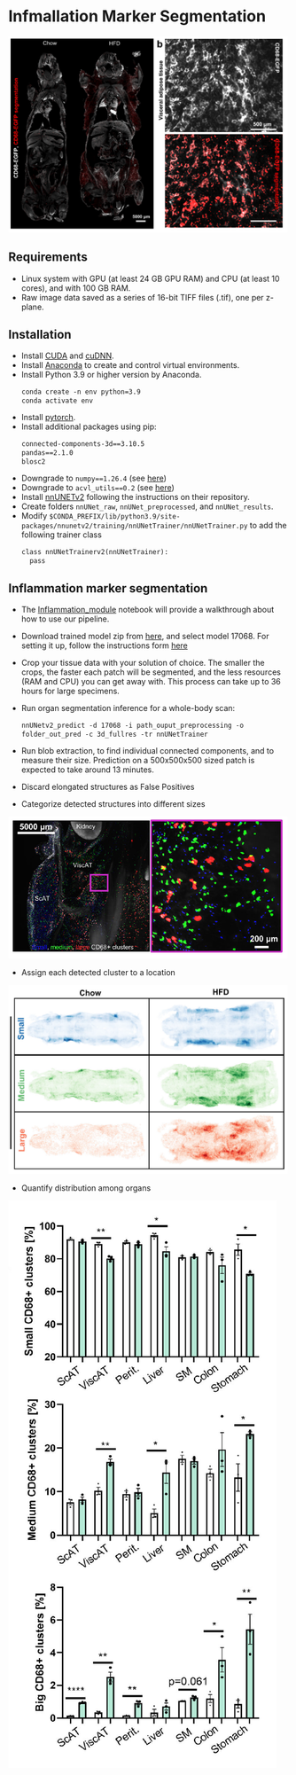 # Infmallation Marker Segmentation 


![Example](./assets/wholebody+zoom.png)

## Requirements
* Linux system with GPU (at least 24 GB GPU RAM) and CPU (at least 10 cores), and with 100 GB RAM.  
* Raw image data saved as a series of 16-bit TIFF files (.tif), one per z-plane. 
  
## Installation
* Install [CUDA](https://developer.nvidia.com/cuda-toolkit) and [cuDNN](https://developer.nvidia.com/cudnn).
* Install [Anaconda](https://www.anaconda.com/download#downloads) to create and control virtual environments.
* Install Python 3.9 or higher version by Anaconda.
  ```
  conda create -n env python=3.9
  conda activate env
  ```
* Install [pytorch](https://pytorch.org/get-started/locally/).
* Install additional packages using pip:
  ```
  connected-components-3d==3.10.5
  pandas==2.1.0
  blosc2
  ```
* Downgrade to `numpy==1.26.4` (see [here](https://stackoverflow.com/a/78641304))
* Downgrade to `acvl_utils==0.2` (see [here](https://discourse.slicer.org/t/totalsegmentator-failed-to-compute-results-returned-non-zero-exit-status-1/38142/9))
* Install [nnUNETv2](https://github.com/MIC-DKFZ/nnUNet/tree/master) following the instructions on their repository.
* Create folders `nnUNet_raw`, `nnUNet_preprocessed`, and `nnUNet_results`.
* Modify `$CONDA_PREFIX/lib/python3.9/site-packages/nnunetv2/training/nnUNetTrainer/nnUNetTrainer.py` to add the following trainer class
  ```
  class nnUNetTrainerv2(nnUNetTrainer):
    pass
  ```
   
  
## Inflammation marker segmentation
* The [Inflammation_module](./Inflammation_module.ipynb) notebook will provide a walkthrough about how to use our pipeline.

* Download trained model zip from [here](../models/Immune_model.zip), and select model 17068. For setting it up, follow the instructions form [here](https://github.com/MIC-DKFZ/nnUNet/blob/master/documentation/how_to_use_nnunet.md#how-to-deploy-and-run-inference-with-your-pretrained-models)
* Crop your tissue data with your solution of choice. The smaller the crops, the faster each patch will be segmented, and the less resources (RAM and CPU) you can get away with. This process can take up to 36 hours for large specimens.

* Run organ segmentation inference for a whole-body scan:
  ```
  nnUNetv2_predict -d 17068 -i path_ouput_preprocessing -o folder_out_pred -c 3d_fullres -tr nnUNetTrainer 
  ```  
* Run blob extraction, to find individual connected components, and to measure their size. Prediction on a 500x500x500 sized patch is expected to take around 13 minutes.
* Discard elongated structures as False Positives
* Categorize detected structures into different sizes

![Example](./assets/size_filtering.png)
  
* Assign each detected cluster to a location

![Example](./assets/size_maps.png)

* Quantify distribution among organs

![Example](./assets/quant.png)
